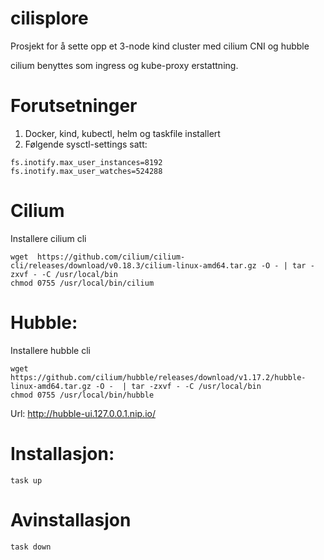 # cilisplore

Prosjekt for å sette opp et 3-node kind cluster med cilium CNI og  hubble

cilium benyttes som ingress og kube-proxy erstattning.

# Forutsetninger

1. Docker, kind, kubectl, helm og taskfile installert
2. Følgende sysctl-settings satt:
```
fs.inotify.max_user_instances=8192
fs.inotify.max_user_watches=524288
```

# Cilium
Installere cilium cli
```
wget  https://github.com/cilium/cilium-cli/releases/download/v0.18.3/cilium-linux-amd64.tar.gz -O - | tar -zxvf - -C /usr/local/bin
chmod 0755 /usr/local/bin/cilium
```

# Hubble:
Installere hubble cli
```
wget https://github.com/cilium/hubble/releases/download/v1.17.2/hubble-linux-amd64.tar.gz -O -  | tar -zxvf - -C /usr/local/bin
chmod 0755 /usr/local/bin/hubble
```
Url: http://hubble-ui.127.0.0.1.nip.io/

# Installasjon:
```
task up
```


# Avinstallasjon
```
task down
```
